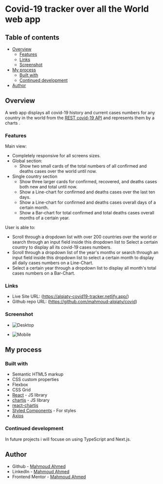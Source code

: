 # Covid-19 tracker over all the World web app
## Table of contents

- [Overview](#overview)
  - [Features](#Features)
  - [Links](#links)
  - [Screenshot](#Screenshot)
- [My process](#my-process)
  - [Built with](#built-with)
  - [Continued development](#continued-development)
- [Author](#author)


## Overview
A web app displays all covid-19 history and current cases numbers for any country in the world from the [REST covid-19 API](https://covid19api.com/) and represents them by a charts .
### Features

Main view:
- Completely responsive for all screens sizes.
- Global section: 
    - Show two small cards of the total numbers of all confirmed and deaths cases over the world until now.
- Single country section
    - Show three larger cards for confirmed, recovered, and deaths cases both new and total until now.
    - Show a Line-chart for confirmed and deaths cases over the last ten days.
    - Show a Line-chart for confirmed and deaths cases overall days of a certain month.
    - Show a Bar-chart for total confirmed and total deaths cases overall months of a certain year.

User is able to:
- Scroll through a dropdown list with over 200 countries over the world or search through an input field inside this dropdown list to Select a certain country to display all its covid-19 cases numbers.
- Scroll through a dropdown list of the year's months or search through an input field inside this dropdown list to select a certain month to display all daily cases numbers on a Line-Chart.
- Select a certain year through a dropdown list to display all month's total cases numbers on a Bar-Chart.

### Links

- Live Site URL: (https://alqiaty-covid19-tracker.netlify.app/)
- Github repo URL: (https://github.com/mahmoud-alqiaty/covid)

### Screenshot

- ![Desktop](https://ibb.co/zsHWm5g)

- ![Mobile](https://ibb.co/m0xBH8G)

## My process

### Built with

- Semantic HTML5 markup
- CSS custom properties
- Flexbox
- CSS Grid
- [React](https://reactjs.org/) - JS library
- [chartjs](https://www.chartjs.org/docs/latest/) - JS library
- [react-chartjs](https://github.com/reactchartjs/react-chartjs-2)
- [Styled Components](https://styled-components.com/) - For styles
- [Axios](https://axios-http.com/)


### Continued development

In future projects i will focuse on using TypeScript and Next.js.

## Author
- Github - [Mahmoud Ahmed](https://github.com/mahmoud-alqiaty)
- LinkedIn - [Mahmoud Ahmed](https://www.linkedin.com/in/mahmoud-ahmed-75551b200/)
- Frontend Mentor - [Mahmoud Ahmed](https://www.frontendmentor.io/profile/mahmoud-alqiaty)


